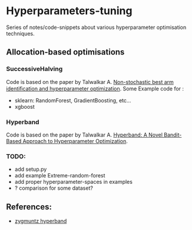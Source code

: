 # Hyperparameters-tuning
Series of notes/code-snippets about various hyperparameter optimisation techniques.

## Allocation-based optimisations
### SuccessiveHalving
Code is based on the paper by Talwalkar A. [Non-stochastic best arm identiﬁcation and hyperparameter optimization](https://arxiv.org/abs/1502.07943).
Some Example code for :
* sklearn: RandomForest, GradientBoosting, etc...
* xgboost
### Hyperband
Code is based on the paper by Talwalkar A. [Hyperband: A Novel Bandit-Based Approach to Hyperparameter Optimization](https://arxiv.org/abs/1603.06560).

### TODO:
* add setup.py
* add example Extreme-random-forest
* add proper hyperparameter-spaces in examples
* ? comparison for some dataset?
## References:
* [zygmuntz hyperband](https://github.com/zygmuntz/hyperband0)